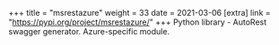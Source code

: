 +++
title = "msrestazure"
weight = 33
date = 2021-03-06
[extra]
link = "https://pypi.org/project/msrestazure/"
+++
Python library - AutoRest swagger generator. Azure-specific module.

